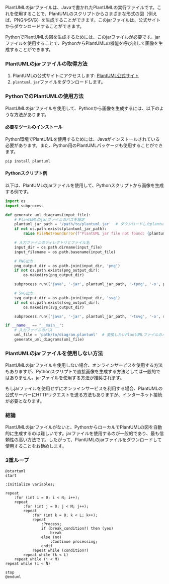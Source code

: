 PlantUMLのjarファイルは、Javaで書かれたPlantUMLの実行ファイルです。これを使用することで、PlantUMLのスクリプトからさまざまな形式の図（例えば、PNGやSVG）を生成することができます。このjarファイルは、公式サイトからダウンロードすることができます。

PythonでPlantUMLの図を生成するためには、このjarファイルが必要です。jarファイルを使用することで、PythonからPlantUMLの機能を呼び出して画像を生成することができます。

### PlantUMLのjarファイルの取得方法
1. PlantUMLの公式サイトにアクセスします: [PlantUML公式サイト](http://plantuml.com/download)
2. `plantuml.jar`ファイルをダウンロードします。

### PythonでのPlantUMLの使用方法
PlantUMLのjarファイルを使用して、Pythonから画像を生成するには、以下のような方法があります。

#### 必要なツールのインストール
Python環境でPlantUMLを使用するためには、Javaがインストールされている必要があります。また、Python用のPlantUMLパッケージも使用することができます。

```sh
pip install plantuml
```

#### Pythonスクリプト例

以下は、PlantUMLのjarファイルを使用して、Pythonスクリプトから画像を生成する例です。

```python
import os
import subprocess

def generate_uml_diagrams(input_file):
    # PlantUMLのjarファイルのパスを設定
    plantuml_jar_path = '/path/to/plantuml.jar'  # ダウンロードしたplantuml.jarのパスに変更
    if not os.path.exists(plantuml_jar_path):
        raise FileNotFoundError(f"PlantUML jar file not found: {plantuml_jar_path}")

    # 入力ファイルのディレクトリとファイル名
    input_dir = os.path.dirname(input_file)
    input_filename = os.path.basename(input_file)

    # PNG出力
    png_output_dir = os.path.join(input_dir, 'png')
    if not os.path.exists(png_output_dir):
        os.makedirs(png_output_dir)

    subprocess.run(['java', '-jar', plantuml_jar_path, '-tpng', '-o', png_output_dir, input_file])

    # SVG出力
    svg_output_dir = os.path.join(input_dir, 'svg')
    if not os.path.exists(svg_output_dir):
        os.makedirs(svg_output_dir)

    subprocess.run(['java', '-jar', plantuml_jar_path, '-tsvg', '-o', svg_output_dir, input_file])

if __name__ == "__main__":
    # 入力ファイルのパス
    uml_file = 'path/to/diagram.plantuml'  # 変換したいPlantUMLファイルのパスに変更
    generate_uml_diagrams(uml_file)
```

### PlantUMLのjarファイルを使用しない方法
PlantUMLのjarファイルを使用しない場合、オンラインサービスを使用する方法もありますが、Pythonスクリプトで直接画像を生成する方法としては一般的ではありません。jarファイルを使用する方法が推奨されます。

もしjarファイルを使用せずにオンラインサービスを利用する場合、PlantUMLの公式サーバーにHTTPリクエストを送る方法もありますが、インターネット接続が必要となります。

### 結論
PlantUMLのjarファイルがないと、PythonからローカルでPlantUMLの図を自動的に生成するのは難しいです。jarファイルを使用するのが一般的であり、最も信頼性の高い方法です。したがって、PlantUMLのjarファイルをダウンロードして使用することをお勧めします。

### 3重ループ

```plantuml
@startuml
start

:Initialize variables;

repeat
    :for (int i = 0; i < N; i++);
    repeat
        :for (int j = 0; j < M; j++);
        repeat
            :for (int k = 0; k < L; k++);
            repeat
                :Process;
                if (break_condition?) then (yes)
                    break
                else (no)
                    :Continue processing;
                endif
            repeat while (condition?)
        repeat while (k < L)
    repeat while (j < M)
repeat while (i < N)

stop
@enduml
```
